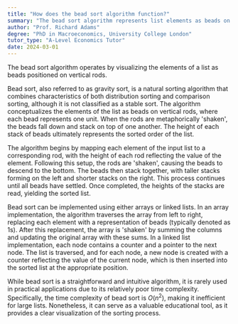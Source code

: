 ```yaml
---
title: "How does the bead sort algorithm function?"
summary: "The bead sort algorithm represents list elements as beads on vertical rods, facilitating a visual and intuitive sorting process."
author: "Prof. Richard Adams"
degree: "PhD in Macroeconomics, University College London"
tutor_type: "A-Level Economics Tutor"
date: 2024-03-01
---
```


The bead sort algorithm operates by visualizing the elements of a list as beads positioned on vertical rods.

Bead sort, also referred to as gravity sort, is a natural sorting algorithm that combines characteristics of both distribution sorting and comparison sorting, although it is not classified as a stable sort. The algorithm conceptualizes the elements of the list as beads on vertical rods, where each bead represents one unit. When the rods are metaphorically 'shaken', the beads fall down and stack on top of one another. The height of each stack of beads ultimately represents the sorted order of the list.

The algorithm begins by mapping each element of the input list to a corresponding rod, with the height of each rod reflecting the value of the element. Following this setup, the rods are 'shaken', causing the beads to descend to the bottom. The beads then stack together, with taller stacks forming on the left and shorter stacks on the right. This process continues until all beads have settled. Once completed, the heights of the stacks are read, yielding the sorted list.

Bead sort can be implemented using either arrays or linked lists. In an array implementation, the algorithm traverses the array from left to right, replacing each element with a representation of beads (typically denoted as 1s). After this replacement, the array is 'shaken' by summing the columns and updating the original array with these sums. In a linked list implementation, each node contains a counter and a pointer to the next node. The list is traversed, and for each node, a new node is created with a counter reflecting the value of the current node, which is then inserted into the sorted list at the appropriate position.

While bead sort is a straightforward and intuitive algorithm, it is rarely used in practical applications due to its relatively poor time complexity. Specifically, the time complexity of bead sort is $O(n^2)$, making it inefficient for large lists. Nonetheless, it can serve as a valuable educational tool, as it provides a clear visualization of the sorting process.
    